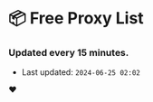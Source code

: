 # :package: Free Proxy List
### Updated every 15 minutes.

- Last updated: `2024-06-25 02:02`

:heart:
